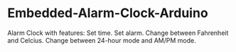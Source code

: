 # Embedded-Alarm-Clock-Arduino
Alarm Clock with features: Set time. Set alarm. Change between Fahrenheit and Celcius. Change between 24-hour mode and AM/PM mode.

